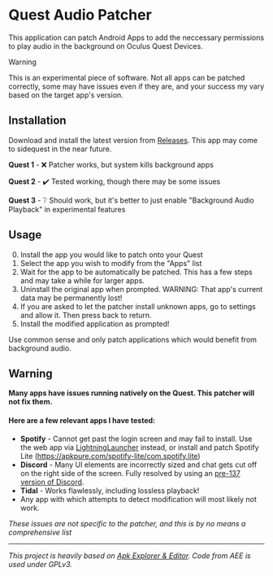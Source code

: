 # Quest Audio Patcher
This application can patch Android Apps to add the neccessary permissions to play audio in the background on Oculus Quest Devices.

> [!WARNING]  
> This is an experimental piece of software. Not all apps can be patched correctly, some may have issues even if they are, and your success my vary based on the target app's version.

## Installation
Download and install the latest version from [Releases](https://github.com/threethan/QuestAudioPatcher/releases). This app may come to sidequest in the near future.

**Quest 1** - ❌ Patcher works, but system kills background apps

**Quest 2** - ✔️ Tested working, though there may be some issues

**Quest 3** - ❔ Should work, but it's better to just enable "Background Audio Playback" in experimental features

## Usage
0. Install the app you would like to patch onto your Quest
1. Select the app you wish to modify from the "Apps" list
2. Wait for the app to be automatically be patched. This has a few steps and may take a while for larger apps.
3. Uninstall the original app when prompted. WARNING: That app\'s current data may be permanently lost!
4. If you are asked to let the patcher install unknown apps, go to settings and allow it. Then press back to return.
5. Install the modified application as prompted!

Use common sense and only patch applications which would benefit from background audio.
   
## Warning
**Many apps have issues running natively on the Quest. This patcher will not fix them.**
#### Here are a few relevant apps I have tested:
- **Spotify** - Cannot get past the login screen and may fail to install. Use the web app via [LightningLauncher](https://github.com/threethan/LightningLauncher/releases/) instead, or install and patch Spotify Lite (https://apkpure.com/spotify-lite/com.spotify.lite)
- **Discord** - Many UI elements are incorrectly sized and chat gets cut off on the right side of the screen. Fully resolved by using an [pre-137 version of Discord](https://www.apkmirror.com/apk/discord-inc/discord-chat-for-gamers/discord-chat-for-gamers-126-21-stable-release/discord-talk-chat-hang-out-126-21-stable-android-apk-download/download/?key=524e8c97e18586f13183d87e42aaa18914bcbb38).
- **Tidal** - Works flawlessly, including lossless playback!
- Any app with which attempts to detect modification will most likely not work. 

*These issues are not specific to the patcher, and this is by no means a comprehensive list*

---


*This project is heavily based on [Apk Explorer & Editor](https://github.com/apk-editor/APK-Explorer-Editor). Code from AEE is used under GPLv3.*
